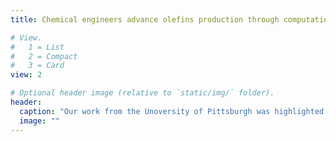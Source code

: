 ```yaml
---
title: Chemical engineers advance olefins production through computational modeling

# View.
#   1 = List
#   2 = Compact
#   3 = Card
view: 2

# Optional header image (relative to `static/img/` folder).
header:
  caption: "Our work from the Unoversity of Pittsburgh was highlighted in a news report by https://phys.org/news/2018-12-chemical-advance-olefins-production.html"
  image: ""
---
```

